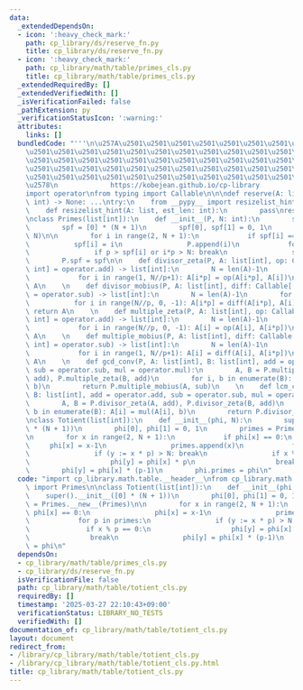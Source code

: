 ```yaml
---
data:
  _extendedDependsOn:
  - icon: ':heavy_check_mark:'
    path: cp_library/ds/reserve_fn.py
    title: cp_library/ds/reserve_fn.py
  - icon: ':heavy_check_mark:'
    path: cp_library/math/table/primes_cls.py
    title: cp_library/math/table/primes_cls.py
  _extendedRequiredBy: []
  _extendedVerifiedWith: []
  _isVerificationFailed: false
  _pathExtension: py
  _verificationStatusIcon: ':warning:'
  attributes:
    links: []
  bundledCode: "'''\n\u257A\u2501\u2501\u2501\u2501\u2501\u2501\u2501\u2501\u2501\u2501\
    \u2501\u2501\u2501\u2501\u2501\u2501\u2501\u2501\u2501\u2501\u2501\u2501\u2501\
    \u2501\u2501\u2501\u2501\u2501\u2501\u2501\u2501\u2501\u2501\u2501\u2501\u2501\
    \u2501\u2501\u2501\u2501\u2501\u2501\u2501\u2501\u2501\u2501\u2501\u2501\u2501\
    \u2501\u2501\u2501\u2501\u2501\u2501\u2501\u2501\u2501\u2501\u2501\u2501\u2501\
    \u2578\n             https://kobejean.github.io/cp-library               \n'''\n\
    import operator\nfrom typing import Callable\n\n\ndef reserve(A: list, est_len:\
    \ int) -> None: ...\ntry:\n    from __pypy__ import resizelist_hint\nexcept:\n\
    \    def resizelist_hint(A: list, est_len: int):\n        pass\nreserve = resizelist_hint\n\
    \nclass Primes(list[int]):\n    def __init__(P, N: int):\n        super().__init__()\n\
    \        spf = [0] * (N + 1)\n        spf[0], spf[1] = 0, 1\n        reserve(P,\
    \ N)\n\n        for i in range(2, N + 1):\n            if spf[i] == 0:\n     \
    \           spf[i] = i\n                P.append(i)\n            for p in P:\n\
    \                if p > spf[i] or i*p > N: break\n                spf[i*p] = p\n\
    \        P.spf = spf\n\n    def divisor_zeta(P, A: list[int], op: Callable[[int,int],\
    \ int] = operator.add) -> list[int]:\n        N = len(A)-1\n        for p in P:\n\
    \            for i in range(1, N//p+1): A[i*p] = op(A[i*p], A[i])\n        return\
    \ A\n    \n    def divisor_mobius(P, A: list[int], diff: Callable[[int,int], int]\
    \ = operator.sub) -> list[int]:\n        N = len(A)-1\n        for p in P:\n \
    \           for i in range(N//p, 0, -1): A[i*p] = diff(A[i*p], A[i])\n       \
    \ return A\n    \n    def multiple_zeta(P, A: list[int], op: Callable[[int,int],\
    \ int] = operator.add) -> list[int]:\n        N = len(A)-1\n        for p in P:\n\
    \            for i in range(N//p, 0, -1): A[i] = op(A[i], A[i*p])\n        return\
    \ A\n    \n    def multiple_mobius(P, A: list[int], diff: Callable[[int,int],\
    \ int] = operator.sub) -> list[int]:\n        N = len(A)-1\n        for p in P:\n\
    \            for i in range(1, N//p+1): A[i] = diff(A[i], A[i*p])\n        return\
    \ A\n    \n    def gcd_conv(P, A: list[int], B: list[int], add = operator.add,\
    \ sub = operator.sub, mul = operator.mul):\n        A, B = P.multiple_zeta(A,\
    \ add), P.multiple_zeta(B, add)\n        for i, b in enumerate(B): A[i] = mul(A[i],\
    \ b)\n        return P.multiple_mobius(A, sub)\n    \n    def lcm_conv(P, A: list[int],\
    \ B: list[int], add = operator.add, sub = operator.sub, mul = operator.mul):\n\
    \        A, B = P.divisor_zeta(A, add), P.divisor_zeta(B, add)\n        for i,\
    \ b in enumerate(B): A[i] = mul(A[i], b)\n        return P.divisor_mobius(A, sub)\n\
    \nclass Totient(list[int]):\n    def __init__(phi, N):\n        super().__init__([0]\
    \ * (N + 1))\n        phi[0], phi[1] = 0, 1\n        primes = Primes.__new__(Primes)\n\
    \n        for x in range(2, N + 1):\n            if phi[x] == 0:\n           \
    \     phi[x] = x-1\n                primes.append(x)\n            for p in primes:\n\
    \                if (y := x * p) > N: break\n                if x % p == 0:\n\
    \                    phi[y] = phi[x] * p\n                    break\n        \
    \        phi[y] = phi[x] * (p-1)\n        phi.primes = phi\n"
  code: "import cp_library.math.table.__header__\nfrom cp_library.math.table.primes_cls\
    \ import Primes\n\nclass Totient(list[int]):\n    def __init__(phi, N):\n    \
    \    super().__init__([0] * (N + 1))\n        phi[0], phi[1] = 0, 1\n        primes\
    \ = Primes.__new__(Primes)\n\n        for x in range(2, N + 1):\n            if\
    \ phi[x] == 0:\n                phi[x] = x-1\n                primes.append(x)\n\
    \            for p in primes:\n                if (y := x * p) > N: break\n  \
    \              if x % p == 0:\n                    phi[y] = phi[x] * p\n     \
    \               break\n                phi[y] = phi[x] * (p-1)\n        phi.primes\
    \ = phi\n"
  dependsOn:
  - cp_library/math/table/primes_cls.py
  - cp_library/ds/reserve_fn.py
  isVerificationFile: false
  path: cp_library/math/table/totient_cls.py
  requiredBy: []
  timestamp: '2025-03-27 22:10:43+09:00'
  verificationStatus: LIBRARY_NO_TESTS
  verifiedWith: []
documentation_of: cp_library/math/table/totient_cls.py
layout: document
redirect_from:
- /library/cp_library/math/table/totient_cls.py
- /library/cp_library/math/table/totient_cls.py.html
title: cp_library/math/table/totient_cls.py
---
```

